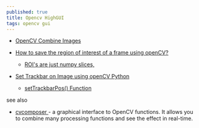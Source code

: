 ```yaml
---
published: true
title: Opencv HighGUI
tags: opencv gui
---
```

- [OpenCV Combine Images](https://www.delftstack.com/howto/python/opencv-combine-images/)
- [How to save the region of interest of a frame using openCV?](https://stackoverflow.com/questions/57766374/how-to-save-the-region-of-interest-of-a-frame-using-opencv)
	- [ROI's are just numpy slices,](https://answers.opencv.org/question/233775/how-can-i-modify-roi-and-then-add-it-to-the-original-image-using-python/)


- [Set Trackbar on Image using openCV Python](https://manivannan-ai.medium.com/set-trackbar-on-image-using-opencv-python-58c57fbee1ee)
	- [setTrackbarPos() Function](https://www.geeksforgeeks.org/python-opencv-settrackbarpos-function/)

see also
- [ cvcomposer ](https://github.com/wawanbreton/cvcomposer) - a graphical interface to OpenCV functions. It allows you to combine many processing functions and see the effect in real-time.
